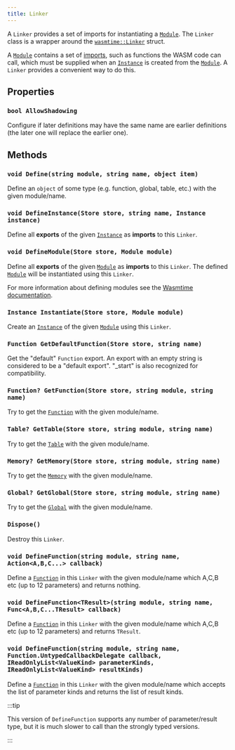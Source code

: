 ```yaml
---
title: Linker
---
```


A `Linker` provides a set of imports for instantiating a [`Module`](./module.md). The `Linker` class is a wrapper around the [`wasmtime::Linker`](https://docs.rs/wasmtime/latest/wasmtime/struct.Linker.html) struct.

A [`Module`](./module.md) contains a set of [imports](./module.md#ireadonlylistimport-imports), such as functions the WASM code can call, which must be supplied when an [`Instance`](./instance.md) is created from the [`Module`](./module.md). A `Linker` provides a convenient way to do this.

## Properties

### `bool AllowShadowing`

Configure if later definitions may have the same name are earlier definitions (the later one will replace the earlier one).

## Methods

### `void Define(string module, string name, object item)`

Define an `object` of some type (e.g. function, global, table, etc.) with the given module/name.

### `void DefineInstance(Store store, string name, Instance instance)`

Define all **exports** of the given [`Instance`](./instance.md) as **imports** to this `Linker`.

### `void DefineModule(Store store, Module module)`

Define all **exports** of the given [`Module`](./module.md) as **imports** to this `Linker`. The defined [`Module`](./module.md) will be instantiated using this `Linker`.

For more information about defining modules see the [Wasmtime documentation](https://docs.rs/wasmtime/latest/wasmtime/struct.Linker.html#method.module).

### `Instance Instantiate(Store store, Module module)`

Create an [`Instance`](./instance.md) of the given [`Module`](./module.md) using this `Linker`.

### `Function GetDefaultFunction(Store store, string name)`

Get the "default" `Function` export. An export with an empty string is considered to be a "default export". "_start" is also recognized for compatibility.

### `Function? GetFunction(Store store, string module, string name)`

Try to get the [`Function`](./table.md) with the given module/name.

### `Table? GetTable(Store store, string module, string name)`

Try to get the [`Table`](./table.md) with the given module/name.

### `Memory? GetMemory(Store store, string module, string name)`

Try to get the [`Memory`](./memory.md) with the given module/name.

### `Global? GetGlobal(Store store, string module, string name)`

Try to get the [`Global`](./global.md) with the given module/name.

### `Dispose()`

Destroy this `Linker`.

### `void DefineFunction(string module, string name, Action<A,B,C...> callback)`

Define a [`Function`](./table.md) in this `Linker` with the given module/name which A,C,B etc (up to 12 parameters) and returns nothing.

### `void DefineFunction<TResult>(string module, string name, Func<A,B,C...TResult> callback)`

Define a [`Function`](./table.md) in this `Linker` with the given module/name which A,C,B etc (up to 12 parameters) and returns `TResult`.

### `void DefineFunction(string module, string name, Function.UntypedCallbackDelegate callback, IReadOnlyList<ValueKind> parameterKinds, IReadOnlyList<ValueKind> resultKinds)`

Define a [`Function`](./table.md) in this `Linker` with the given module/name which accepts the list of parameter kinds and returns the list of result kinds.

:::tip

This version of `DefineFunction` supports any number of parameter/result type, but it is much slower to call than the strongly typed versions.

:::